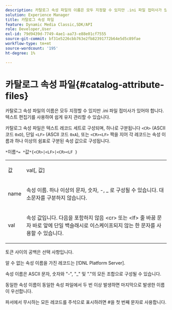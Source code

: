 ```yaml
---
description: 카탈로그 속성 파일의 이름은 모두 지정할 수 있지만 .ini 파일 접미사가 있어야 합니다. 텍스트 편집기를 사용하여 쉽게 유지 관리할 수 있습니다.
solution: Experience Manager
title: 카탈로그 속성 파일
feature: Dynamic Media Classic,SDK/API
role: Developer,User
exl-id: 79d9439d-7749-4ae1-aa73-e88e01cf7555
source-git-commit: bf31e5226cbb763e2fb82391772b64e5d5c89fae
workflow-type: tm+mt
source-wordcount: '195'
ht-degree: 1%

---
```


# 카탈로그 속성 파일{#catalog-attribute-files}

카탈로그 속성 파일의 이름은 모두 지정할 수 있지만 .ini 파일 접미사가 있어야 합니다. 텍스트 편집기를 사용하여 쉽게 유지 관리할 수 있습니다.

카탈로그 속성 파일은 텍스트 레코드 세트로 구성되며, 하나로 구분됩니다 `<CR>` (ASCII 코드 `0xD`), 단일 `<LF>` (ASCII 코드 `0xA`), 또는 `<CR><LF>` 짝을 지어 각 레코드는 속성 이름과 하나 이상의 쉼표로 구분된 속성 값으로 구성됩니다.

`*`이름`*= *`값`*{<CR>|<LF>|<CR><LF }`

<table id="simpletable_0F879121670046AE9414298725961303"> 
 <tr class="strow"> 
  <td class="stentry"> <p><span class="varname"> 값</span> </p> </td> 
  <td class="stentry"> <p><span class="codeph"> <span class="varname"> val</span>[,<span class="varname"> 값</span>]</span> </p> </td> 
 </tr> 
 <tr class="strow"> 
  <td class="stentry"> <p><span class="varname"> name</span> </p> </td> 
  <td class="stentry"> <p>속성 이름. 하나 이상의 문자, 숫자, -, _ 로 구성될 수 있습니다. 대소문자를 구분하지 않습니다. </p></td> 
 </tr> 
 <tr class="strow"> 
  <td class="stentry"> <p><span class="varname"> val</span> </p></td> 
  <td class="stentry"> <p>속성 값입니다. 다음을 포함하지 않음 <span class="codeph"> &lt;cr&gt;</span> 또는 <span class="codeph"> &lt;lf&gt;</span> 줄 바꿈 문자 바로 앞에 단일 백슬래시로 이스케이프되지 않는 한 문자를 사용할 수 있습니다. </p></td> 
 </tr> 
</table>

토큰 사이의 공백은 선택 사항입니다.

알 수 없는 속성 이름을 가진 레코드는 [!DNL Platform Server].

속성 이름은 ASCII 문자, 숫자와 &quot;-&quot;, &quot;_&quot; 및 &quot;.&quot;의 모든 조합으로 구성될 수 있습니다.

동일한 속성 이름이 동일한 속성 파일에서 두 번 이상 발생하면 마지막으로 발생한 이름이 우선합니다.

파서에서 무시하는 모든 레코드를 주석으로 표시하려면 #을 첫 번째 문자로 사용합니다.
